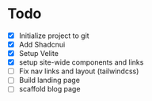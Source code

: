 # Todo

- [x] Initialize project to git
- [x] Add Shadcnui
- [x] Setup Velite
- [x] setup site-wide components and links
- [ ] Fix nav links and layout (tailwindcss)
- [ ] Build landing page
- [ ] scaffold blog page
